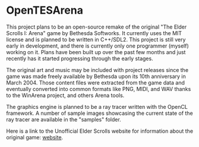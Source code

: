 # OpenTESArena

This project plans to be an open-source remake of the original "The Elder Scrolls I: Arena" game by Bethesda Softworks. It currently uses the MIT license and is planned to be written in C++/SDL2. This project is still very early in development, and there is currently only one programmer (myself) working on it. Plans have been built up over the past few months and just recently has it started progressing through the early stages.

The original art and music may be included with project releases since the game was made freely available by Bethesda upon its 10th anniversary in March 2004. Those content files were extracted from the game data and eventually converted into common formats like PNG, MIDI, and WAV thanks to the WinArena project, and others Arena tools.

The graphics engine is planned to be a ray tracer written with the OpenCL framework. A number of sample images showcasing the current state of the ray tracer are available in the "samples" folder.

Here is a link to the Unofficial Elder Scrolls website for information about the original game: [website](http://www.uesp.net/wiki/Arena:Arena).